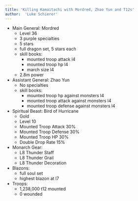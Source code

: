 ```yaml
---
title: 'Killing Kamaitachi with Mordred, Zhao Yun and T12s'
author:  'Luke Schierer'
---
```


* Main General: Mordred
  * Level 36
  * 3 purple specialties
  * 5 stars
  * full dragon set, 5 stars each
  * skill books:
    * mounted troop attack l4
    * mounted troop hp l4
    * march size l4
  * 2.8m power
* Assistant General: Zhao Yun
  * No specialties
  * skill books:
    * mounted troop hp against monsters l4
    * mounted troop attack against monsters l4
    * mounted troop defense against monsters l4
* Spiritual Beast: Bird of Hurricane
  * Gold
  * Level 10
  * Mounted Troop Attack 30%
  * Mounted Troop Defense 30%
  * Mounted Troop HP 30%
  * Double Drop Rate 15%
* Monarch Gear:
  * L8 Thunder Staff
  * L8 Thunder Grail
  * L8 Thunder Decoration
* Blazons:
  * full soul set
  * highest blazon at l7
* Troops:
  * 1,238,000 t12 mounted
  * 0 wounded

